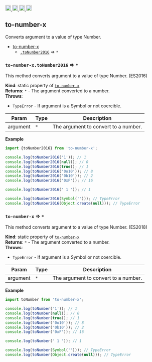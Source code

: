 <a href="https://travis-ci.org/Xotic750/to-number-x"
   title="Travis status">
<img
   src="https://travis-ci.org/Xotic750/to-number-x.svg?branch=master"
   alt="Travis status" height="18"/>
</a>
<a href="https://david-dm.org/Xotic750/to-number-x"
   title="Dependency status">
<img src="https://david-dm.org/Xotic750/to-number-x.svg"
   alt="Dependency status" height="18"/>
</a>
<a href="https://david-dm.org/Xotic750/to-number-x#info=devDependencies"
   title="devDependency status">
<img src="https://david-dm.org/Xotic750/to-number-x/dev-status.svg"
   alt="devDependency status" height="18"/>
</a>
<a href="https://badge.fury.io/js/to-number-x" title="npm version">
<img src="https://badge.fury.io/js/to-number-x.svg"
   alt="npm version" height="18"/>
</a>
<a name="module_to-number-x"></a>

## to-number-x

Converts argument to a value of type Number.

- [to-number-x](#module_to-number-x)
  - [`.toNumber2016`](#module_to-number-x.toNumber2016) ⇒ <code>\*</code>

<a name="module_to-number-x.toNumber"></a>

### `to-number-x.toNumber2016` ⇒ <code>\*</code>

This method converts argument to a value of type Number. (ES2016)

**Kind**: static property of [<code>to-number-x</code>](#module_to-number-x)  
**Returns**: <code>\*</code> - The argument converted to a number.  
**Throws**:

- <code>TypeError</code> - If argument is a Symbol or not coercible.

| Param    | Type            | Description                          |
| -------- | --------------- | ------------------------------------ |
| argument | <code>\*</code> | The argument to convert to a number. |

**Example**

```js
import {toNumber2016} from 'to-number-x';

console.log(toNumber2016('1')); // 1
console.log(toNumber2016(null)); // 0
console.log(toNumber2016(true)); // 1
console.log(toNumber2016('0o10')); // 8
console.log(toNumber2016('0b10')); // 2
console.log(toNumber2016('0xF')); // 16

console.log(toNumber2016(' 1 ')); // 1

console.log(toNumber2016(Symbol(''))); // TypeError
console.log(toNumber2016(Object.create(null))); // TypeError
```

<a name="module_to-number-x"></a>

### `to-number-x` ⇒ <code>\*</code>

This method converts argument to a value of type Number. (ES2018)

**Kind**: static property of [<code>to-number-x</code>](#module_to-number-x)  
**Returns**: <code>\*</code> - The argument converted to a number.  
**Throws**:

- <code>TypeError</code> - If argument is a Symbol or not coercible.

| Param    | Type            | Description                          |
| -------- | --------------- | ------------------------------------ |
| argument | <code>\*</code> | The argument to convert to a number. |

**Example**

```js
import toNumber from 'to-number-x';

console.log(toNumber('1')); // 1
console.log(toNumber(null)); // 0
console.log(toNumber(true)); // 1
console.log(toNumber('0o10')); // 8
console.log(toNumber('0b10')); // 2
console.log(toNumber('0xF')); // 16

console.log(toNumber(' 1 ')); // 1

console.log(toNumber(Symbol(''))); // TypeError
console.log(toNumber(Object.create(null))); // TypeError
```
